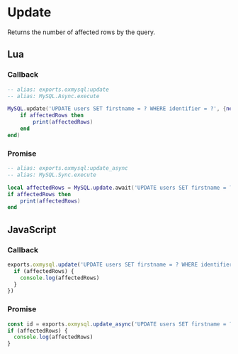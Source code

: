 # Update
Returns the number of affected rows by the query.

## Lua

### Callback
```lua
-- alias: exports.oxmysql:update
-- alias: MySQL.Async.execute

MySQL.update('UPDATE users SET firstname = ? WHERE identifier = ?', {newName, playerIdentifier}, function(affectedRows)
    if affectedRows then
        print(affectedRows)
    end
end)
```

### Promise
```lua
-- alias: exports.oxmysql:update_async
-- alias: MySQL.Sync.execute

local affectedRows = MySQL.update.await('UPDATE users SET firstname = ? WHERE identifier = ?', {newName, playerIdentifier})
if affectedRows then
    print(affectedRows)
end
```

## JavaScript

### Callback
```js
exports.oxmysql.update('UPDATE users SET firstname = ? WHERE identifier = ? ', [newName, playerIdentifier], (affectedRows) => {
  if (affectedRows) {
    console.log(affectedRows)
  }
})
```

### Promise
```js
const id = exports.oxmysql.update_async('UPDATE users SET firstname = ? WHERE identifier = ? ', [newName, playerIdentifier])
if (affectedRows) {
  console.log(affectedRows)
}
```
